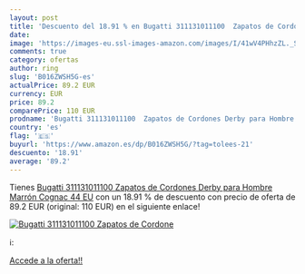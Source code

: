 ```yaml
---
layout: post
title: 'Descuento del 18.91 % en Bugatti 311131011100  Zapatos de Cordone'
date: 
image: 'https://images-eu.ssl-images-amazon.com/images/I/41wV4PHhzZL._SL200_.jpg'
comments: true
category: ofertas
author: ring
slug: 'B016ZWSH5G-es'
actualPrice: 89.2 EUR
currency: EUR
price: 89.2
comparePrice: 110 EUR
prodname: 'Bugatti 311131011100  Zapatos de Cordones Derby para Hombre  Marrón  Cognac   44 EU'
country: 'es'
flag: '🇪🇸'
buyurl: 'https://www.amazon.es/dp/B016ZWSH5G/?tag=tolees-21'
descuento: '18.91'
average: '89.2'
---
```


Tienes [Bugatti 311131011100  Zapatos de Cordones Derby para Hombre  Marrón  Cognac   44 EU](https://www.amazon.es/dp/B016ZWSH5G/?tag=tolees-21) con un 18.91 % de descuento con precio de oferta de 89.2 EUR (original: 110 EUR) en el siguiente enlace!

[![Bugatti 311131011100  Zapatos de Cordone](https://images-eu.ssl-images-amazon.com/images/I/41wV4PHhzZL._SL200_.jpg)](https://www.amazon.es/dp/B016ZWSH5G/?tag=tolees-21)

ℹ️:


[Accede a la oferta!!](https://www.amazon.es/dp/B016ZWSH5G/?tag=tolees-21)
